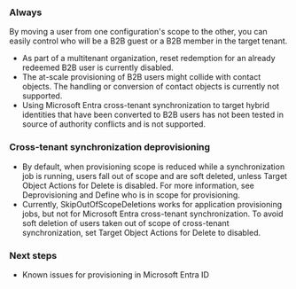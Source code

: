 ### Always
By moving a user from one configuration's scope to the other, you can easily control who will be a B2B guest or a B2B member in the target tenant.

- As part of a multitenant organization, reset redemption for an already redeemed B2B user is currently disabled.
- The at-scale provisioning of B2B users might collide with contact objects. The handling or conversion of contact objects is currently not supported.
- Using Microsoft Entra cross-tenant synchronization to target hybrid identities that have been converted to B2B users has not been tested in source of authority conflicts and is not supported.

### Cross-tenant synchronization deprovisioning

- By default, when provisioning scope is reduced while a synchronization job is running, users fall out of scope and are soft deleted, unless Target Object Actions for Delete is disabled. For more information, see Deprovisioning and Define who is in scope for provisioning.
- Currently, SkipOutOfScopeDeletions works for application provisioning jobs, but not for Microsoft Entra cross-tenant synchronization. To avoid soft deletion of users taken out of scope of cross-tenant synchronization, set Target Object Actions for Delete to disabled.

### Next steps

- Known issues for provisioning in Microsoft Entra ID
